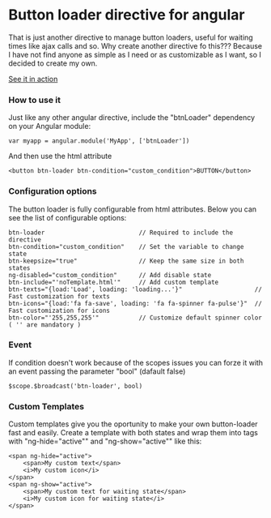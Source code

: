 # Button loader directive for angular

That is just another directive to manage button loaders, useful for waiting times like ajax calls and so. Why create another directive fo this??? Because I have not find anyone as simple as I need or as customizable as I want, so I decided to create my own.

<a href="http://rafasoyyo.github.io/Button-Loader/"> See it in action </a>


### How to use it

Just like any other angular directive, include the "btnLoader" dependency on your Angular module:
```
var myapp = angular.module('MyApp', ['btnLoader'])
```


And then use the html attribute 
```
<button btn-loader btn-condition="custom_condition">BUTTON</button>
```


### Configuration options

The button loader is fully configurable from html attributes. Below you can see the list of configurable options:

```
btn-loader  						// Required to include the directive
btn-condition="custom_condition"  	// Set the variable to change state
btn-keepsize="true"           		// Keep the same size in both states
ng-disabled="custom_condition" 		// Add disable state
btn-include="'noTemplate.html'"		// Add custom template
btn-texts="{load:'Load', loading: 'loading...'}" 					// Fast customization for texts
btn-icons="{load:'fa fa-save', loading: 'fa fa-spinner fa-pulse'}" 	// Fast customization for icons 
btn-color="'255,255,255'" 			// Customize default spinner color ( '' are mandatory )
```

### Event
If condition doesn't work because of the scopes issues you can forze it with an event passing the parameter "bool" (dafault false)
```
$scope.$broadcast('btn-loader', bool) 
```


### Custom Templates
Custom templates give you the oportunity to make your own button-loader fast and easily.
Create a template with both states and wrap them into tags with "ng-hide="active"" and "ng-show="active"" like this: 

```
<span ng-hide="active">
	<span>My custom text</span>
	<i>My custom icon</i>
</span>
<span ng-show="active">
	<span>My custom text for waiting state</span>
	<i>My custom icon for waiting state</i>
</span>
```
